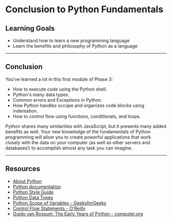 # Conclusion to Python Fundamentals

## Learning Goals

- Understand how to learn a new programming language
- Learn the benefits and philosophy of Python as a language

***

## Conclusion

You've learned a lot in this first module of Phase 3:

- How to execute code using the Python shell.
- Python's many data types.
- Common errors and Exceptions in Python.
- How Python handles sccope and organizes code blocks using indentation.
- How to control flow using functions, conditionals, and loops.

Python shares many similarities with JavaScript, but it presents many added
benefits as well. Your new knowledge of the fundamentals of Python programming
will allow you to create powerful applications that work closely with the data
on your computer (as well as other servers and databases!) to accomplish almost
any task you can imagine.

***

## Resources

- [About Python](https://www.python.org/doc/essays/blurb/)
- [Python documentation][python docs]
- [Python Style Guide](https://peps.python.org/pep-0008/)
- [Python Data Types](https://docs.python.org/3/library/datatypes.html)
- [Python Scope of Variables - GeeksforGeeks](https://www.geeksforgeeks.org/python-scope-of-variables/)
- [Control Flow Statements - O'Reilly](https://www.oreilly.com/library/view/python-in-a/0596001886/ch04s09.html)
- [Guido van Rossum: The Early Years of Python - computer.org](https://www.computer.org/csdl/magazine/co/2015/02/mco2015020007/13rRUy3gmYB)

[python docs]: https://docs.python.org/3/